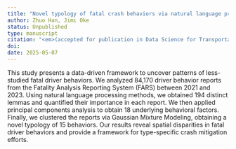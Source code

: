 ```yaml
---
title: "Novel typology of fatal crash behaviors via natural language processing"
author: Zhuo Han, Jimi Oke
status: Unpublished
type: manuscript
citation: "<em>(accepted for publication in Data Science for Transportation)</em>"
doi: 
date: 2025-05-07
---
```



This study presents a data-driven framework to uncover patterns of less-studied fatal driver behaviors. We analyzed 84,170 driver behavior reports from the Fatality Analysis Reporting System (FARS) between 2021 and 2023.  Using natural language processing methods, we obtained 194 distinct lemmas and quantified their importance in each report. We then applied principal components analysis to obtain 18 underlying behavioral factors. Finally, we clustered the reports via Gaussian Mixture Modeling, obtaining a novel typology of 15 behaviors. Our results reveal spatial disparities in fatal driver behaviors and provide a framework for type-specific crash mitigation efforts.
